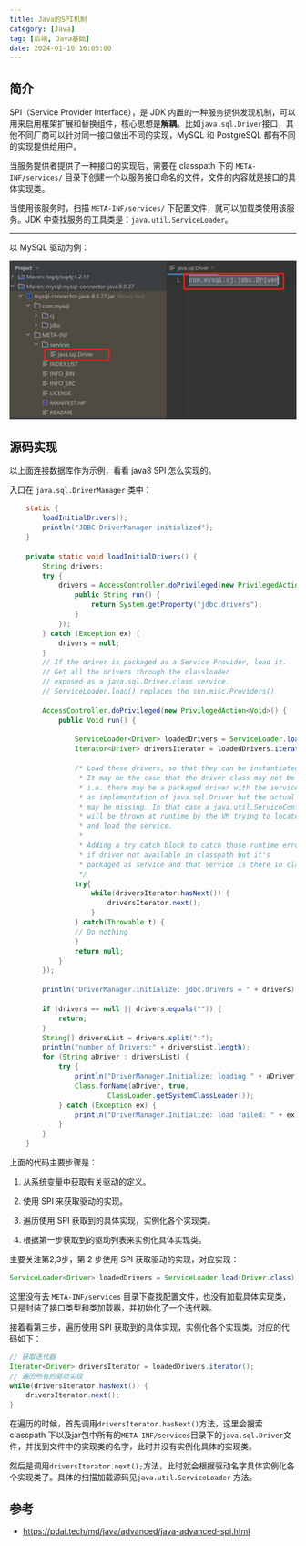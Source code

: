 ```yaml
---
title: Java的SPI机制
category: [Java]
tag: [后端, Java基础]
date: 2024-01-10 16:05:00
---
```


## 简介

SPI（Service Provider Interface），是 JDK 内置的一种服务提供发现机制，可以用来启用框架扩展和替换组件，核心思想是**解耦**。比如`java.sql.Driver`接口，其他不同厂商可以针对同一接口做出不同的实现，MySQL 和 PostgreSQL 都有不同的实现提供给用户。

当服务提供者提供了一种接口的实现后，需要在 classpath 下的 `META-INF/services/` 目录下创建一个以服务接口命名的文件，文件的内容就是接口的具体实现类。

当使用该服务时，扫描 `META-INF/services/` 下配置文件，就可以加载类使用该服务。JDK 中查找服务的工具类是：`java.util.ServiceLoader`。

---

以 MySQL 驱动为例：

<img src="./assets/image-20240110161911982.png" alt="image-20240110161911982" style="zoom:50%;" />

## 源码实现

以上面连接数据库作为示例，看看 java8 SPI 怎么实现的。

入口在 `java.sql.DriverManager` 类中：

```java
    static {
        loadInitialDrivers();
        println("JDBC DriverManager initialized");
    }

    private static void loadInitialDrivers() {
        String drivers;
        try {
            drivers = AccessController.doPrivileged(new PrivilegedAction<String>() {
                public String run() {
                    return System.getProperty("jdbc.drivers");
                }
            });
        } catch (Exception ex) {
            drivers = null;
        }
        // If the driver is packaged as a Service Provider, load it.
        // Get all the drivers through the classloader
        // exposed as a java.sql.Driver.class service.
        // ServiceLoader.load() replaces the sun.misc.Providers()

        AccessController.doPrivileged(new PrivilegedAction<Void>() {
            public Void run() {

                ServiceLoader<Driver> loadedDrivers = ServiceLoader.load(Driver.class);
                Iterator<Driver> driversIterator = loadedDrivers.iterator();

                /* Load these drivers, so that they can be instantiated.
                 * It may be the case that the driver class may not be there
                 * i.e. there may be a packaged driver with the service class
                 * as implementation of java.sql.Driver but the actual class
                 * may be missing. In that case a java.util.ServiceConfigurationError
                 * will be thrown at runtime by the VM trying to locate
                 * and load the service.
                 *
                 * Adding a try catch block to catch those runtime errors
                 * if driver not available in classpath but it's
                 * packaged as service and that service is there in classpath.
                 */
                try{
                    while(driversIterator.hasNext()) {
                        driversIterator.next();
                    }
                } catch(Throwable t) {
                // Do nothing
                }
                return null;
            }
        });

        println("DriverManager.initialize: jdbc.drivers = " + drivers);

        if (drivers == null || drivers.equals("")) {
            return;
        }
        String[] driversList = drivers.split(":");
        println("number of Drivers:" + driversList.length);
        for (String aDriver : driversList) {
            try {
                println("DriverManager.Initialize: loading " + aDriver);
                Class.forName(aDriver, true,
                        ClassLoader.getSystemClassLoader());
            } catch (Exception ex) {
                println("DriverManager.Initialize: load failed: " + ex);
            }
        }
    }
```

上面的代码主要步骤是：

1. 从系统变量中获取有关驱动的定义。

2. 使用 SPI 来获取驱动的实现。

3. 遍历使用 SPI 获取到的具体实现，实例化各个实现类。

4. 根据第一步获取到的驱动列表来实例化具体实现类。

主要关注第2,3步，第 2 步使用 SPI 获取驱动的实现，对应实现：

```java
ServiceLoader<Driver> loadedDrivers = ServiceLoader.load(Driver.class);
```

这里没有去 `META-INF/services` 目录下查找配置文件，也没有加载具体实现类，只是封装了接口类型和类加载器，并初始化了一个迭代器。

接着看第三步，遍历使用 SPI 获取到的具体实现，实例化各个实现类，对应的代码如下：

```java
// 获取迭代器
Iterator<Driver> driversIterator = loadedDrivers.iterator();
// 遍历所有的驱动实现
while(driversIterator.hasNext()) {
    driversIterator.next();
}
```

在遍历的时候，首先调用`driversIterator.hasNext()`方法，这里会搜索 classpath 下以及jar包中所有的`META-INF/services`目录下的`java.sql.Driver`文件，并找到文件中的实现类的名字，此时并没有实例化具体的实现类。

然后是调用`driversIterator.next();`方法，此时就会根据驱动名字具体实例化各个实现类了。具体的扫描加载源码见`java.util.ServiceLoader` 方法。

## 参考

- https://pdai.tech/md/java/advanced/java-advanced-spi.html

